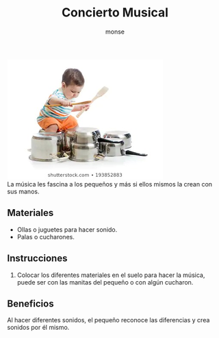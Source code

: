﻿---
layout: post
title:  "Concierto Musical"
tags: [musical]
categories: [bebes, actividad]
author: monse
image: /assets/posts/2020-06-05-concierto-musical.jpeg
---
![Actividad de música](/assets/posts/2020-06-05-concierto-musical.jpeg)<br/>
La música les fascina a los pequeños y más si ellos mismos la crean con sus manos. 

## Materiales 
- Ollas o juguetes para hacer sonido. 
- Palas o cucharones. 

## Instrucciones 
1. Colocar los diferentes materiales en el suelo para hacer la música, puede ser con las manitas del pequeño o con algún cucharon.

## Beneficios 
Al hacer diferentes sonidos, el pequeño reconoce las diferencias y crea sonidos por él mismo. 